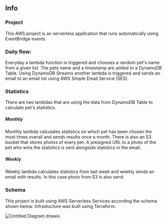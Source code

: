 ## Info
### Project
This AWS project is an serverless application that runs automatically using EventBridge events. 
### Daily flow:
Everyday a lambda function is triggered and chooses a random pet's name from a given list. The pets name and a timestamp are added to a DynamoDB Table. Using DynamoDB Streams another lambda is triggered and sends an email to an email list using AWS Simple Email Service (SES).
### Statistics
There are two lambdas that are using the data from DynamoDB Table to calculate pet's statistics.

##### Monthly

Monthly lambda calculates statistics on which pet has been chosen the most times overall and sends results once a month. There is also an S3 bucket that stores photos of every pet. A presigned URL to a photo of the pet who wins the statistics is sent alongside statistics in the email.
##### Weekly

Weekly lambda calculates statistics from last week and weekly sends an email with results. In this case photo from S3 is also send.

### Schema

This project is built using AWS Serverless Services according the schema shown below. Infrastucture was built using Terraform.



![Untitled Diagram drawio](https://user-images.githubusercontent.com/64687726/211026939-bdf5a6c5-6ad1-42e0-9e5c-2ea3df26dd5b.png)

